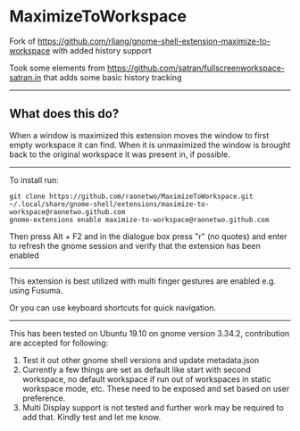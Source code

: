 # MaximizeToWorkspace

Fork of https://github.com/rliang/gnome-shell-extension-maximize-to-workspace with added history support

Took some elements from https://github.com/satran/fullscreenworkspace-satran.in that adds some basic history tracking

***

## What does this do?
When a window is maximized this extension moves the window to first empty workspace it can find. When it is unmaximized the window is brought back to the original workspace it was present in, if possible.

***

To install run:
```
git clone https://github.com/raonetwo/MaximizeToWorkspace.git ~/.local/share/gnome-shell/extensions/maximize-to-workspace@raonetwo.github.com
gnome-extensions enable maximize-to-workspace@raonetwo.github.com
```

Then press Alt + F2 and in the dialogue box press "r" (no quotes) and enter  to refresh the gnome session and verify that the extension has been enabled

***

This extension is best utilized with multi finger gestures are enabled e.g. using Fusuma.

Or you can use keyboard shortcuts for quick navigation.

***

This has been tested on Ubuntu 19.10 on gnome version 3.34.2, contribution are accepted for following:
1. Test it out other gnome shell versions and update metadata.json
2. Currently a few things are set as default like start with second workspace, no default workspace if run out of workspaces in static workspace mode, etc. These need to be exposed and set based on user preference.
3. Multi Display support is not tested and further work may be required to add that. Kindly test and let me know.


